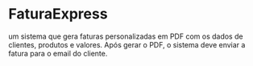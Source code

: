 # FaturaExpress
um sistema que gera faturas personalizadas em PDF com os dados de clientes, produtos e valores. Após gerar o PDF, o sistema deve enviar a fatura para o email do cliente.
